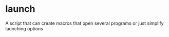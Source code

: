 # launch
A script that can create macros that open several programs or just simplify launching options 
